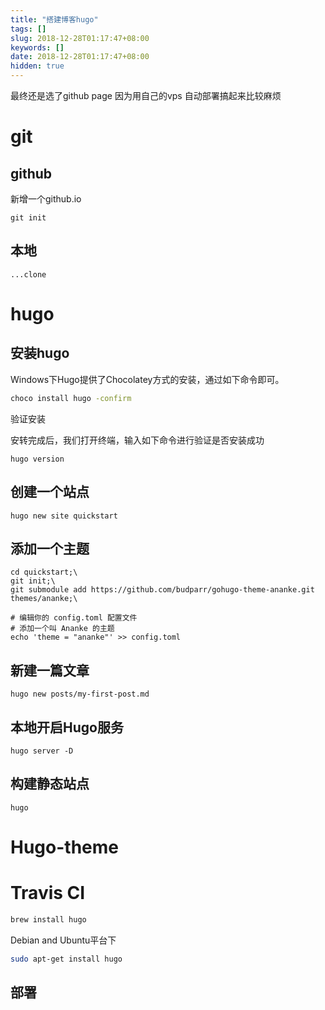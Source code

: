 ```yaml
---
title: "搭建博客hugo"
tags: []
slug: 2018-12-28T01:17:47+08:00
keywords: []
date: 2018-12-28T01:17:47+08:00
hidden: true
---
```


最终还是选了github page
因为用自己的vps 自动部署搞起来比较麻烦

# git

## github
新增一个github.io
```git
git init
```
## 本地
```git
...clone 
```

# hugo

## 安装hugo
Windows下Hugo提供了Chocolatey方式的安装，通过如下命令即可。

```bash
choco install hugo -confirm
```

验证安装

安转完成后，我们打开终端，输入如下命令进行验证是否安装成功
```
hugo version
```


## 创建一个站点
```
hugo new site quickstart
```

## 添加一个主题
```
cd quickstart;\
git init;\
git submodule add https://github.com/budparr/gohugo-theme-ananke.git themes/ananke;\

# 编辑你的 config.toml 配置文件
# 添加一个叫 Ananke 的主题
echo 'theme = "ananke"' >> config.toml
```

## 新建一篇文章

```
hugo new posts/my-first-post.md
```

## 本地开启Hugo服务
```
hugo server -D
```

## 构建静态站点
```
hugo
```

# Hugo-theme

# Travis CI


```bash
brew install hugo
```
Debian and Ubuntu平台下

```bash
sudo apt-get install hugo
```

## 部署
